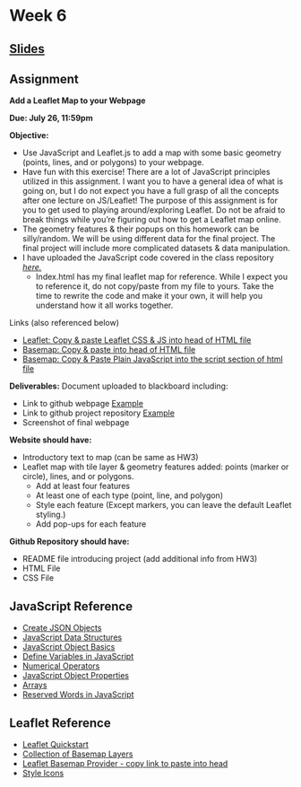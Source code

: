 <!-- .slide: data-background="./Images/header.svg" data-background-repeat="none" data-background-size="40% 40%" data-background-position="center 10%" class="header" -->
# Week 6


## [**Slides**](https://shelleyhoover.github.io/UPP465/Slides/week6.html)


## Assignment

**Add a Leaflet Map to your Webpage**

**Due:  July 26, 11:59pm**

**Objective:** 
- Use JavaScript and Leaflet.js to add a map with some basic geometry (points, lines, and
or polygons) to your webpage.
- Have fun with this exercise! There are a lot of JavaScript principles utilized in this assignment. I want you to have a general idea of what is going on, but I do not expect you have a full grasp of all the concepts
after one lecture on JS/Leaflet! The purpose of this assignment is for you to get used to playing
around/exploring Leaflet. Do not be afraid to break things while you’re figuring out how to get a Leaflet
map online.
- The geometry features & their popups on this homework can be silly/random. We will be using different
data for the final project. The final project will include more complicated datasets & data manipulation. 
- I have uploaded the JavaScript code covered in the class repository [*here.*](https://github.com/shelleyhoover/upp465example/tree/master/week6)
  - Index.html has my final leaflet map for reference. While I expect you to reference it, do not copy/paste
from my file to yours. Take the time to rewrite the code and make it your own, it will help you understand
how it all works together.

Links (also referenced below)
- [Leaflet: Copy & paste Leaflet CSS & JS into head of HTML file](https://leafletjs.com/examples/quick-start/)
- [Basemap: Copy & paste into head of HTML file](https://github.com/leaflet-extras/leaflet-providers)
- [Basemap: Copy & Paste Plain JavaScript into the script section of html file](https://leaflet-extras.github.io/leaflet-providers/preview/)

**Deliverables:** 
Document uploaded to blackboard including: 
- Link to github webpage  [Example](https://shelleyhoover.github.io/upp465example/)
- Link to github project repository [Example](https://github.com/shelleyhoover/upp465example)
- Screenshot of final webpage

**Website should have:** 
- Introductory text to map (can be same as HW3)
- Leaflet map with tile layer & geometry features added: points (marker or circle), lines, and or
polygons.
  - Add at least four features
  - At least one of each type (point, line, and polygon)
  - Style each feature (Except markers, you can leave the default Leaflet styling.)
  - Add pop-ups for each feature

**Github Repository should have:**
- README file introducing project (add additional info from HW3)
- HTML File
- CSS File

## JavaScript Reference
- [Create JSON Objects](http://geojson.io/#map=7/39.555/-89.000)
- [JavaScript Data Structures](https://developer.mozilla.org/en-US/docs/Web/JavaScript/Data_structures)
- [JavaScript Object Basics](https://developer.mozilla.org/en-US/docs/Learn/JavaScript/Objects/Basics- )
- [Define Variables in JavaScript](https://www.w3schools.com/js/js_variables.asp- ) 
- [Numerical Operators](https://www.w3schools.com/js/js_operators.asp)
- [JavaScript Object Properties](https://www.w3schools.com/js/js_object_properties.asp)
- [Arrays](https://www.w3schools.com/js/js_arrays.asp)
- [Reserved Words in JavaScript](https://www.w3schools.com/js/js_reserved.asp)

## Leaflet Reference
- [Leaflet Quickstart](https://leafletjs.com/examples/quick-start/)
- [Collection of Basemap Layers](https://leaflet-extras.github.io/leaflet-providers/preview/)
- [Leaflet Basemap Provider - copy link to paste into head](https://github.com/leaflet-extras/leaflet-providers)
- [Style Icons](https://leafletjs.com/examples/custom-icons/)
